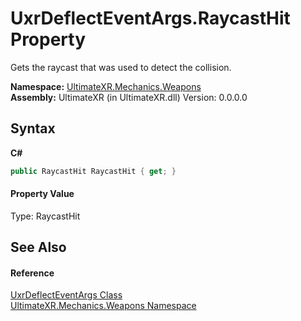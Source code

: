 # UxrDeflectEventArgs.RaycastHit Property 
 

Gets the raycast that was used to detect the collision.

**Namespace:**&nbsp;<a href="N_UltimateXR_Mechanics_Weapons">UltimateXR.Mechanics.Weapons</a><br />**Assembly:**&nbsp;UltimateXR (in UltimateXR.dll) Version: 0.0.0.0

## Syntax

**C#**<br />
``` C#
public RaycastHit RaycastHit { get; }
```


#### Property Value
Type: RaycastHit

## See Also


#### Reference
<a href="T_UltimateXR_Mechanics_Weapons_UxrDeflectEventArgs">UxrDeflectEventArgs Class</a><br /><a href="N_UltimateXR_Mechanics_Weapons">UltimateXR.Mechanics.Weapons Namespace</a><br />